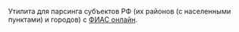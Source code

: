 Утилита для парсинга субъектов РФ (их районов (с населенными пунктами) и городов) с [ФИАС онлайн](https://xn--80ap2aj.xn--80asehdb/).
